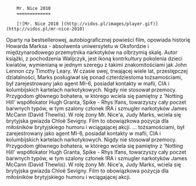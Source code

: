 
        Mr. Nice 2010 
        =============
        
        [![Mr. Nice 2010 ](http://vidos.pl/images/player.gif)](http://vidos.pl/mr-nice-2010)
        
        
 Oparty na bestsellerowej, autobiograficznej powieści film, opowiada historię Howarda Marksa - absolwenta uniwersytetu w Oksfordzie i międzynarodowego przemytnika narkotyków na olbrzymią skalę. Autor książki, z pochodzenia Walijczyk, jest ikoną kontrkultury pokolenia dzieci kwiatów, wymienianą w jednym szeregu z takimi znakomitościami jak John Lennon czy Timothy Leary. W czasie swej, trwającej wiele lat, przestępczej działalności, Marks posługiwał się ponad czterdziestoma tożsamościami, był zarejestrowany jako agent MI-6, posiadał kontakty w mafii, CIA i kolumbijskich kartelach narkotykowych. Nigdy nie stosował przemocy. Przygodom głównego bohatera, w którego wciela się pamiętny z 'Notting Hill' współlokator Hugh Granta, Spike - Rhys Ifans, towarzyszy cały poczet barwnych typów, w tym szalony członek IRA i szmugler narkotyków James McCann (David Thewlis). W rolę żony Mr. Nice'a, Judy Marks, wciela się brytyjska gwiazda Chloë Sevigny. Film to obowiązkowa pozycja dla miłośników brytyjskiego humoru i wciągającej akcji.   ... tożsamościami, był zarejestrowany jako agent MI-6, posiadał kontakty w mafii, CIA i kolumbijskich kartelach narkotykowych. Nigdy nie stosował przemocy. Przygodom głównego bohatera, w którego wciela się pamiętny z 'Notting Hill' współlokator Hugh Granta, Spike - Rhys Ifans, towarzyszy cały poczet barwnych typów, w tym szalony członek IRA i szmugler narkotyków James McCann (David Thewlis). W rolę żony Mr. Nice'a, Judy Marks, wciela się brytyjska gwiazda Chloë Sevigny. Film to obowiązkowa pozycja dla miłośników brytyjskiego humoru i wciągającej akcji.
    